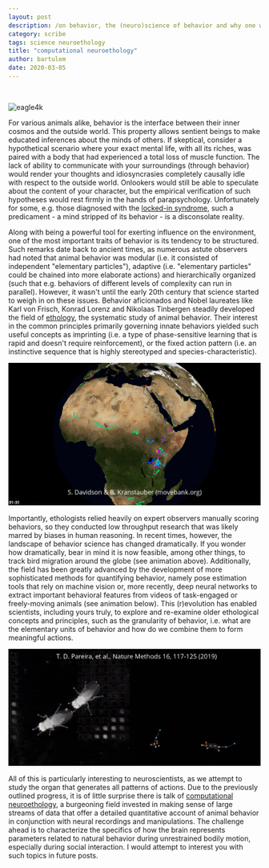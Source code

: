 ```yaml
---
layout: post
description: /on behavior, the (neuro)science of behavior and why one would care.
category: scribe
tags: science neuroethology
title: "computational neuroethology"
author: bartulem
date: 2020-03-05
---
```

<br/>
<p class="text-center">
  <img class="img-custom" alt="eagle4k" src="/img/eagle4k.gif"/>
</p>
For various animals alike, behavior is the interface between their inner cosmos and the outside world. This property allows sentient beings to make educated inferences about the minds of others. If skeptical, consider a hypothetical scenario where your exact mental life, with all its riches, was paired with a body that had experienced a total loss of muscle function. The lack of ability to communicate with your surroundings (through behavior) would render your thoughts and idiosyncrasies completely causally idle with respect to the outside world. Onlookers would still be able to speculate about the content of your character, but the empirical verification of such hypotheses would rest firmly in the hands of parapsychology. Unfortunately for some, e.g. those diagnosed with the <a target="_blank" href="http://www.scholarpedia.org/article/Vegetative_state#Locked-in_syndrome">locked-in syndrome</a>, such a predicament - a mind stripped of its behavior - is a disconsolate reality.

Along with being a powerful tool for exerting influence on the environment, one of the most important traits of behavior is its tendency to be structured. Such remarks date back to ancient times, as numerous astute observers had noted that animal behavior was modular (i.e. it consisted of independent "elementary particles"), adaptive (i.e. "elementary particles" could be chained into more elaborate actions) and hierarchically organized (such that e.g. behaviors of different levels of complexity can run in parallel). However, it wasn't until the early 20th century that science started to weigh in on these issues. Behavior aficionados and Nobel laureates like Karl von Frisch, Konrad Lorenz and Nikolaas Tinbergen steadily developed the field of <a target="_blank" href="https://en.wikipedia.org/wiki/Ethology">ethology</a>, the systematic study of animal behavior. Their interest in the common principles primarily governing innate behaviors yielded such useful concepts as imprinting (i.e. a type of phase-sensitive learning that is rapid and doesn't require reinforcement), or the fixed action pattern (i.e. an instinctive sequence that is highly stereotyped and species-characteristic).

<p class="text-center">
  <img class="img-custom" alt="birdmigrations" src="/img/birdmigrations.gif"/>
</p>

Importantly, ethologists relied heavily on expert observers manually scoring behaviors, so they conducted low throughput research that was likely marred by biases in human reasoning. In recent times, however, the landscape of behavior science has changed dramatically. If you wonder how dramatically, bear in mind it is now feasible, among other things, to track bird migration around the globe (see animation above). Additionally, the field has been greatly advanced by the development of more sophisticated methods for quantifying behavior, namely pose estimation tools that rely on machine vision or, more recently, deep neural networks to extract important behavioral features from videos of task-engaged or freely-moving animals (see animation below). This (r)evolution has enabled scientists, including yours truly, to explore and re-examine older ethological concepts and principles, such as the granularity of behavior, i.e. what are the elementary units of behavior and how do we combine them to form meaningful actions.

<p class="text-center">
  <img class="img-custom" alt="leap" src="/img/leap.gif"/>
</p>

All of this is particularly interesting to neuroscientists, as we attempt to study the organ that generates all patterns of actions. Due to the previously outlined progress, it is of little surprise there is talk of <a target="_blank" href="https://www.sciencedirect.com/science/article/abs/pii/S0896627319308414">computational neuroethology</a>, a burgeoning field invested in making sense of large streams of data that offer a detailed quantitative account of animal behavior in conjunction with neural recordings and manipulations. The challenge ahead is to characterize the specifics of how the brain represents parameters related to natural behavior during unrestrained bodily motion, especially during social interaction. I would attempt to interest you with such topics in future posts. 
